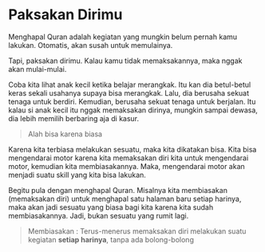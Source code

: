 # Paksakan Dirimu

Menghapal Quran adalah kegiatan yang mungkin belum pernah kamu lakukan. Otomatis, akan susah untuk memulainya.

Tapi, paksakan dirimu. Kalau kamu tidak memaksakannya, maka nggak akan mulai-mulai.

Coba kita lihat anak kecil ketika belajar merangkak. Itu kan dia betul-betul keras sekali usahanya supaya bisa merangkak. Lalu, dia berusaha sekuat tenaga untuk berdiri. Kemudian, berusaha sekuat tenaga untuk berjalan. Itu kalau si anak kecil itu nggak memaksakan dirinya, mungkin sampai dewasa, dia lebih memilih berbaring aja di kasur.

> Alah bisa karena biasa

Karena kita terbiasa melakukan sesuatu, maka kita dikatakan bisa. Kita bisa mengendarai motor karena kita memaksakan diri kita untuk mengendarai motor, kemudian kita membiasakannya. Maka, mengendarai motor akan menjadi suatu skill yang kita bisa lakukan.

Begitu pula dengan menghapal Quran. Misalnya kita membiasakan (memaksakan diri) untuk menghapal satu halaman baru setiap harinya, maka akan jadi sesuatu yang biasa bagi kita karena kita sudah membiasakannya. Jadi, bukan sesuatu yang rumit lagi.

> Membiasakan : Terus-menerus memaksakan diri melakukan suatu kegiatan **setiap harinya**, tanpa ada bolong-bolong
